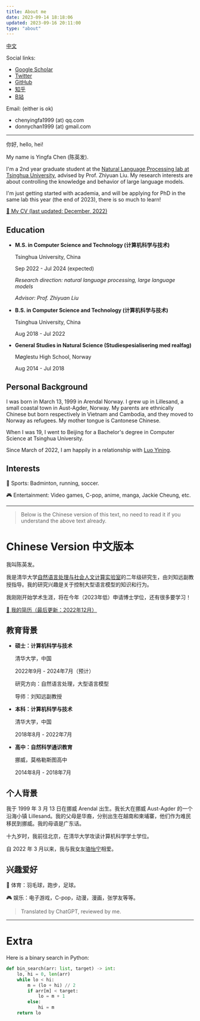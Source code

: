 ```yaml
---
title: About me
date: 2023-09-14 18:18:06
updated: 2023-09-16 20:11:00
type: "about"
---
```


[中文](#chinese-version-中文版本)

Social links:

- [Google Scholar](https://scholar.google.com/citations?user=IgPWvEQAAAAJ&hl=en)
- [Twitter](https://www.twitter.com/DonnyChan123)
- [GitHub](https://www.github.com/chen-yingfa)
- [知乎](https://www.zhihu.com/people/chen-ying-fa-34)
- [B站](https://space.bilibili.com/474619698?spm_id_from=333.1007.0.0)

Email: (either is ok)

- chenyingfa1999 (at) qq.com
- donnychan1999 (at) gmail.com

---

你好, hello, hei!

My name is Yingfa Chen (陈英发).

I'm a 2nd year graduate student at the [Natural Language Processing lab at Tsinghua University](http://nlp.csai.tsinghua.edu.cn/), advised by Prof. Zhiyuan Liu. My research interests are about controlling the knowledge and behavior of large language models.

I'm just getting started with academia, and will be applying for PhD in the same lab this year (the end of 2023), there is so much to learn!

[:page_facing_up: My CV (last updated: December, 2022)](/pdf/cv.pdf)

## Education

- **M.S. in Computer Science and Technology (计算机科学与技术)**
    
    Tsinghua University, China
    
    Sep 2022 - Jul 2024 (expected)

    *Research direction: natural language processing, large language models*

    *Advisor: Prof. Zhiyuan Liu*


- **B.S. in Computer Science and Technology (计算机科学与技术)**

    Tsinghua University, China 
    
    Aug 2018 - Jul 2022


- **General Studies in Natural Science (Studiespesialisering med realfag)**

    Møglestu High School, Norway

    Aug 2014 - Jul 2018

## Personal Background

I was born in March 13, 1999 in Arendal Norway. I grew up in Lillesand, a small coastal town in Aust-Agder, Norway. My parents are ethnically Chinese but born respectively in Vietnam and Cambodia, and they moved to Norway as refugees. My mother tongue is Cantonese Chinese.

When I was 19, I went to Beijing for a Bachelor's degree in Computer Science at Tsinghua University.

Since March of 2022, I am happily in a relationship with [Luo Yining](https://www.github.com/luo-yining/).

## Interests

:muscle: Sports: Badminton, running, soccer.

:video_game: Entertainment: Video games, C-pop, anime, manga, Jackie Cheung, etc.

---

> Below is the Chinese version of this text, no need to read it if you understand the above text already.

# Chinese Version 中文版本

我叫陈英发。

我是清华大学[自然语言处理与社会人文计算实验室](http://nlp.csai.tsinghua.edu.cn/)的二年级研究生，由刘知远副教授指导。我的研究兴趣是关于控制大型语言模型的知识和行为。

我刚刚开始学术生涯，将在今年（2023年低）申请博士学位，还有很多要学习！

[:page_facing_up: 我的简历（最后更新：2022年12月）](/pdf/cv.pdf)

## 教育背景

- **硕士：计算机科学与技术**

    清华大学，中国

    2022年9月 - 2024年7月（预计）

    研究方向：自然语言处理，大型语言模型

    导师：刘知远副教授


- **本科：计算机科学与技术**

    清华大学，中国

    2018年8月 - 2022年7月


- **高中：自然科学通识教育**

    挪威，莫格勒斯图高中

    2014年8月 - 2018年7月

## 个人背景

我于 1999 年 3 月 13 日在挪威 Arendal 出生。我长大在挪威 Aust-Agder 的一个沿海小镇 Lillesand。我的父母是华裔，分别出生在越南和柬埔寨，他们作为难民移民到挪威。我的母语是广东话。

十九岁时，我前往北京，在清华大学攻读计算机科学学士学位。

自 2022 年 3 月以来，我与我女友[骆怡宁](https://www.github.com/luo-yining/)相爱。

## 兴趣爱好

:muscle: 体育：羽毛球，跑步，足球。

:video_game: 娱乐：电子游戏，C-pop，动漫，漫画，张学友等等。

> Translated by ChatGPT, reviewed by me.

---

# Extra

Here is a binary search in Python:

```python
def bin_search(arr: list, target) -> int:
    lo, hi = 0, len(arr)
    while lo < hi:
        m = (lo + hi) // 2
        if arr[m] < target:
            lo = m + 1
        else:
            hi = m
    return lo
```
